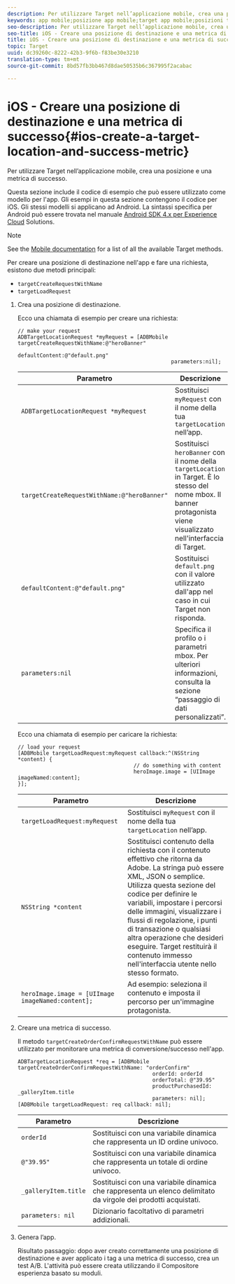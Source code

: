 ```yaml
---
description: Per utilizzare Target nell’applicazione mobile, crea una posizione e una metrica di successo.
keywords: app mobile;posizione app mobile;target app mobile;posizioni target mobile;metriche di successo app mobile
seo-description: Per utilizzare Target nell’applicazione mobile, crea una posizione e una metrica di successo.
seo-title: iOS - Creare una posizione di destinazione e una metrica di successo
title: iOS - Creare una posizione di destinazione e una metrica di successo
topic: Target
uuid: dc39260c-8222-42b3-9f6b-f83be30e3210
translation-type: tm+mt
source-git-commit: 8bd57fb3bb467d8dae50535b6c367995f2acabac

---
```



# iOS - Creare una posizione di destinazione e una metrica di successo{#ios-create-a-target-location-and-success-metric}

Per utilizzare Target nell’applicazione mobile, crea una posizione e una metrica di successo.

Questa sezione include il codice di esempio che può essere utilizzato come modello per l&#39;app. Gli esempi in questa sezione contengono il codice per iOS. Gli stessi modelli si applicano ad Android. La sintassi specifica per Android può essere trovata nel manuale [Android SDK 4.x per Experience Cloud](https://marketing.adobe.com/resources/help/en_US/mobile/android/target_main.html) Solutions.

>[!NOTE]
>
>See the [Mobile documentation](https://marketing.adobe.com/resources/help/en_US/mobile/ios/c_target_methods.html) for a list of all the available Target methods.

Per creare una posizione di destinazione nell&#39;app e fare una richiesta, esistono due metodi principali:

* `targetCreateRequestWithName`
* `targetLoadRequest`

1. Crea una posizione di destinazione.

   Ecco una chiamata di esempio per creare una richiesta:

   ```
   // make your request 
   ADBTargetLocationRequest *myRequest = [ADBMobile targetCreateRequestWithName:@"heroBanner" 
                                                    defaultContent:@"default.png" 
                                                    parameters:nil];
   ```

   | Parametro | Descrizione |
   |---|---|
   | `ADBTargetLocationRequest *myRequest` | Sostituisci `myRequest` con il nome della tua `targetLocation` nell’app. |
   | `targetCreateRequestWithName:@"heroBanner"` | Sostituisci `heroBanner` con il nome della `targetLocation` in Target. È lo stesso del nome mbox. Il banner protagonista viene visualizzato nell&#39;interfaccia di Target. |
   | `defaultContent:@"default.png"` | Sostituisci `default.png` con il valore utilizzato dall&#39;app nel caso in cui Target non risponda. |
   | `parameters:nil` | Specifica il profilo o i parametri mbox. Per ulteriori informazioni, consulta la sezione “passaggio di dati personalizzati”. |

   Ecco una chiamata di esempio per caricare la richiesta:

   ```
   // load your request 
   [ADBMobile targetLoadRequest:myRequest callback:^(NSString *content) { 
                                        // do something with content 
                                        heroImage.image = [UIImage imageNamed:content]; 
   }];
   ```

   | Parametro | Descrizione |
   |---|---|
   | `targetLoadRequest:myRequest` | Sostituisci `myRequest` con il nome della tua `targetLocation` nell’app. |
   | `NSString *content` | Sostituisci contenuto della richiesta con il contenuto effettivo che ritorna da Adobe. La stringa può essere XML, JSON o semplice. Utilizza questa sezione del codice per definire le variabili, impostare i percorsi delle immagini, visualizzare i flussi di regolazione, i punti di transazione o qualsiasi altra operazione che desideri eseguire. Target restituirà il contenuto immesso nell&#39;interfaccia utente nello stesso formato. |
   | `heroImage.image = [UIImage imageNamed:content];` | Ad esempio: seleziona il contenuto e imposta il percorso per un&#39;immagine protagonista. |

1. Creare una metrica di successo.

   Il metodo `targetCreateOrderConfirmRequestWithName` può essere utilizzato per monitorare una metrica di conversione/successo nell&#39;app.

   ```
   ADBTargetLocationRequest *req = [ADBMobile targetCreateOrderConfirmRequestWithName: "orderConfirm" 
                                              orderId: orderId 
                                              orderTotal: @"39.95" 
                                              productPurchasedId: _galleryItem.title 
                                              parameters: nil]; 
   [ADBMobile targetLoadRequest: req callback: nil];
   ```

   | Parametro | Descrizione |
   |---|---|
   | `orderId` | Sostituisci con una variabile dinamica che rappresenta un ID ordine univoco. |
   | `@"39.95"` | Sostituisci con una variabile dinamica che rappresenta un totale di ordine univoco. |
   | `_galleryItem.title` | Sostituisci con una variabile dinamica che rappresenta un elenco delimitato da virgole dei prodotti acquistati. |
   | `parameters: nil` | Dizionario facoltativo di parametri addizionali. |

1. Genera l’app.

   Risultato passaggio: dopo aver creato correttamente una posizione di destinazione e aver applicato i tag a una metrica di successo, crea un test A/B. L&#39;attività può essere creata utilizzando il Compositore esperienza basato su moduli.
